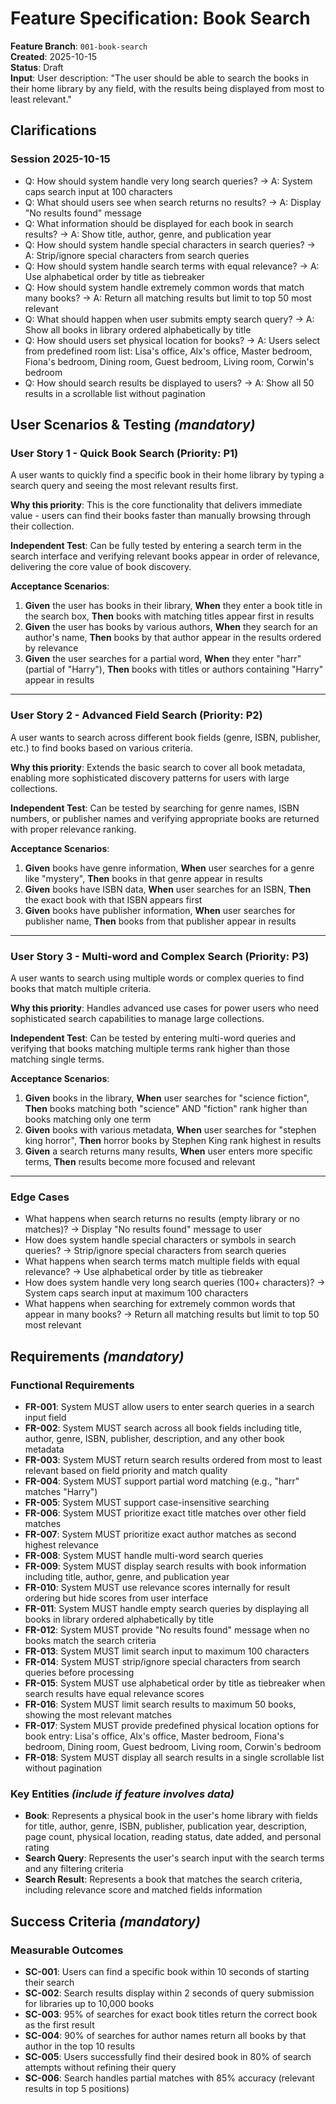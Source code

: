 # Feature Specification: Book Search

**Feature Branch**: `001-book-search`  
**Created**: 2025-10-15  
**Status**: Draft  
**Input**: User description: "The user should be able to search the books in their home library by any field, with the results being displayed from most to least relevant."

## Clarifications

### Session 2025-10-15

- Q: How should system handle very long search queries? → A: System caps search input at 100 characters
- Q: What should users see when search returns no results? → A: Display "No results found" message
- Q: What information should be displayed for each book in search results? → A: Show title, author, genre, and publication year
- Q: How should system handle special characters in search queries? → A: Strip/ignore special characters from search queries
- Q: How should system handle search terms with equal relevance? → A: Use alphabetical order by title as tiebreaker
- Q: How should system handle extremely common words that match many books? → A: Return all matching results but limit to top 50 most relevant
- Q: What should happen when user submits empty search query? → A: Show all books in library ordered alphabetically by title
- Q: How should users set physical location for books? → A: Users select from predefined room list: Lisa's office, Alx's office, Master bedroom, Fiona's bedroom, Dining room, Guest bedroom, Living room, Corwin's bedroom
- Q: How should search results be displayed to users? → A: Show all 50 results in a scrollable list without pagination

## User Scenarios & Testing *(mandatory)*

### User Story 1 - Quick Book Search (Priority: P1)

A user wants to quickly find a specific book in their home library by typing a search query and seeing the most relevant results first.

**Why this priority**: This is the core functionality that delivers immediate value - users can find their books faster than manually browsing through their collection.

**Independent Test**: Can be fully tested by entering a search term in the search interface and verifying relevant books appear in order of relevance, delivering the core value of book discovery.

**Acceptance Scenarios**:

1. **Given** the user has books in their library, **When** they enter a book title in the search box, **Then** books with matching titles appear first in results
2. **Given** the user has books by various authors, **When** they search for an author's name, **Then** books by that author appear in the results ordered by relevance
3. **Given** the user searches for a partial word, **When** they enter "harr" (partial of "Harry"), **Then** books with titles or authors containing "Harry" appear in results

---

### User Story 2 - Advanced Field Search (Priority: P2)

A user wants to search across different book fields (genre, ISBN, publisher, etc.) to find books based on various criteria.

**Why this priority**: Extends the basic search to cover all book metadata, enabling more sophisticated discovery patterns for users with large collections.

**Independent Test**: Can be tested by searching for genre names, ISBN numbers, or publisher names and verifying appropriate books are returned with proper relevance ranking.

**Acceptance Scenarios**:

1. **Given** books have genre information, **When** user searches for a genre like "mystery", **Then** books in that genre appear in results
2. **Given** books have ISBN data, **When** user searches for an ISBN, **Then** the exact book with that ISBN appears first
3. **Given** books have publisher information, **When** user searches for publisher name, **Then** books from that publisher appear in results

---

### User Story 3 - Multi-word and Complex Search (Priority: P3)

A user wants to search using multiple words or complex queries to find books that match multiple criteria.

**Why this priority**: Handles advanced use cases for power users who need sophisticated search capabilities to manage large collections.

**Independent Test**: Can be tested by entering multi-word queries and verifying that books matching multiple terms rank higher than those matching single terms.

**Acceptance Scenarios**:

1. **Given** books in the library, **When** user searches for "science fiction", **Then** books matching both "science" AND "fiction" rank higher than books matching only one term
2. **Given** books with various metadata, **When** user searches for "stephen king horror", **Then** horror books by Stephen King rank highest in results
3. **Given** a search returns many results, **When** user enters more specific terms, **Then** results become more focused and relevant

---

### Edge Cases

- What happens when search returns no results (empty library or no matches)? → Display "No results found" message to user
- How does system handle special characters or symbols in search queries? → Strip/ignore special characters from search queries
- What happens when search terms match multiple fields with equal relevance? → Use alphabetical order by title as tiebreaker
- How does system handle very long search queries (100+ characters)? → System caps search input at maximum 100 characters
- What happens when searching for extremely common words that appear in many books? → Return all matching results but limit to top 50 most relevant

## Requirements *(mandatory)*

### Functional Requirements

- **FR-001**: System MUST allow users to enter search queries in a search input field
- **FR-002**: System MUST search across all book fields including title, author, genre, ISBN, publisher, description, and any other book metadata
- **FR-003**: System MUST return search results ordered from most to least relevant based on field priority and match quality
- **FR-004**: System MUST support partial word matching (e.g., "harr" matches "Harry")
- **FR-005**: System MUST support case-insensitive searching
- **FR-006**: System MUST prioritize exact title matches over other field matches
- **FR-007**: System MUST prioritize exact author matches as second highest relevance
- **FR-008**: System MUST handle multi-word search queries
- **FR-009**: System MUST display search results with book information including title, author, genre, and publication year
- **FR-010**: System MUST use relevance scores internally for result ordering but hide scores from user interface
- **FR-011**: System MUST handle empty search queries by displaying all books in library ordered alphabetically by title
- **FR-012**: System MUST provide "No results found" message when no books match the search criteria
- **FR-013**: System MUST limit search input to maximum 100 characters
- **FR-014**: System MUST strip/ignore special characters from search queries before processing
- **FR-015**: System MUST use alphabetical order by title as tiebreaker when search results have equal relevance scores
- **FR-016**: System MUST limit search results to maximum 50 books, showing the most relevant matches
- **FR-017**: System MUST provide predefined physical location options for book entry: Lisa's office, Alx's office, Master bedroom, Fiona's bedroom, Dining room, Guest bedroom, Living room, Corwin's bedroom
- **FR-018**: System MUST display all search results in a single scrollable list without pagination

### Key Entities *(include if feature involves data)*

- **Book**: Represents a physical book in the user's home library with fields for title, author, genre, ISBN, publisher, publication year, description, page count, physical location, reading status, date added, and personal rating
- **Search Query**: Represents the user's search input with the search terms and any filtering criteria
- **Search Result**: Represents a book that matches the search criteria, including relevance score and matched fields information

## Success Criteria *(mandatory)*

### Measurable Outcomes

- **SC-001**: Users can find a specific book within 10 seconds of starting their search
- **SC-002**: Search results display within 2 seconds of query submission for libraries up to 10,000 books
- **SC-003**: 95% of searches for exact book titles return the correct book as the first result
- **SC-004**: 90% of searches for author names return all books by that author in the top 10 results
- **SC-005**: Users successfully find their desired book in 80% of search attempts without refining their query
- **SC-006**: Search handles partial matches with 85% accuracy (relevant results in top 5 positions)
